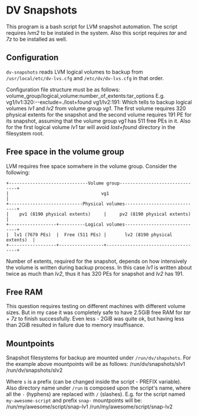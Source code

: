 <!-- README file for dv-snapshots script -->
# DV Snapshots

This program is a bash script for LVM snapshot automation. The script requires *lvm2* to be instaled in the system. Also this script requires *tar* and *7z* to be installed as well.

## Configuration

`dv-snapshots` reads LVM logical volumes to backup from `/usr/local/etc/dv-lvs.cfg` and `/etc/dv/dv-lvs.cfg` in that order.

Configuration file structure must be as follows:
	volume_group/logical_volume:number_of_extents:tar_options
E.g.
	vg1/lv1:320:--exclude=./lost+found
	vg1/lv2:191:
Which tells to backup logical volumes *lv1* and *lv2* from volume group *vg1*. The first volume requires 320 physical extents for the snapshot and the second volume requires 191 PE for its snapshot, assuming that the volume group *vg1* has 511 free PEs in it. Also for the first logical volume *lv1* tar will avoid *lost+found* directory in the filesystem root.

## Free space in the volume group

LVM requires free space somwhere in the volume group. Consider the following:

```
+------------------------------Volume group-------------------------------+
|                                   vg1                                   |
+----------------------------Physical volumes-----------------------------+
|    pv1 (8190 physical extents)     |     pv2 (8190 physical extents)    |
+------------------+----------Logical volumes-----------------------------+
|  lv1 (7679 PEs)  |  Free (511 PEs) |       lv2 (8190 physical extents)  |
+------------------+-----------------+------------------------------------+
```

Number of extents, required for the snapshot, depends on how intensively the volume is written during backup process. In this case *lv1* is written about twice as much than *lv2*, thus it has 320 PEs for snapshot and *lv2* has 191.

## Free RAM

This question requires testing on different machines with different volume sizes. But in my case it was completely safe to have 2.5GiB free RAM for *tar* + *7z* to finish successfully. Even less - 2GiB was quite ok, but having less than 2GiB resulted in failure due to memory insuffisance.

## Mountpoints

Snapshot filesystems for backup are mounted under `/run/dv/shapshots`. For the example above mountpoints will be as follows:
	/run/dv/snapshots/slv1
	/run/dv/snapshots/slv2

Where `s` is a prefix (can be changed inside the script - PREFIX variable). Also directory name under `/run` is composed upon the script's name, where all the `-` (hyphens) are replaced with `/` (slashes). E.g. for the script named `my-awesome-script` and prefix `snap-` mountpoints will be:
	/run/my/awesome/script/snap-lv1
	/run/my/awesome/script/snap-lv2

<!-- vim: set si et ts=4 sw=4 number syntax=markdown: -->

